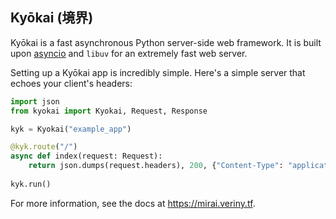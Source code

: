 ## Kyōkai (境界)

Kyōkai is a fast asynchronous Python server-side web framework. It is built upon
[asyncio](https://docs.python.org/3/library/asyncio.html) and `libuv` for an extremely fast web server.

Setting up a Kyōkai app is incredibly simple. Here's a simple server that echoes your client's headers:

```python
import json
from kyokai import Kyokai, Request, Response

kyk = Kyokai("example_app")

@kyk.route("/")
async def index(request: Request):
    return json.dumps(request.headers), 200, {"Content-Type": "application/json"}
    
kyk.run()
```

For more information, see the docs at https://mirai.veriny.tf.